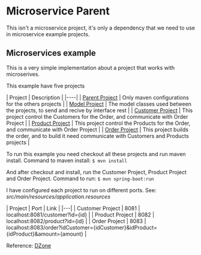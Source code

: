 # Microservice Parent

This isn't a microservice project, it's only a dependency that we need to use in microservice example projects.

## Microservices example

This is a very simple implementation about a project that works with microserives.

This example have five projects


| Project | Description |
|----|
|  [Parent Project](https://github.com/leonardoterrao/micro-service-customer/)  | Only maven configurations for the others projects |
|  [Model Project](https://github.com/leonardoterrao/micro-service-model/)  | The model classes used between the projects, to send and recive by interface rest |
|  [Customer Project](https://github.com/leonardoterrao/micro-service-customer/)  | This project control the Customers for the Order, and communicate with Order Project |
|  [Product Project](https://github.com/leonardoterrao/micro-service-product/)  | This project control the Products for the Order, and communicate with Order Project |
|  [Order Project](https://github.com/leonardoterrao/micro-service-order/)  | This project builds the order, and to build it need communicate with Customers and Products projects  |

To run this example you need checkout all these projects and run maven install.
Command to maven install:
`$ mvn install`

And after checkout and install, run the Customer Project, Product Project and Order Project.
Command to run:
`$ mvn spring-boot:run`

I have configured each project to run on different ports.
See: _src/main/resources/application.resources_

| Project | Port | Link |
|---|
| Customer Project | 8081 | localhost:8081/customer?id={id} |
| Product Project | 8082 | localhost:8082/product?id={id} |
| Order Project | 8083 | localhost:8083/order?idCustomer={idCustomer}&idProduct={idProduct}&amount={amount} |

Reference: [DZone](https://dzone.com/articles/spring-boot-creating)
